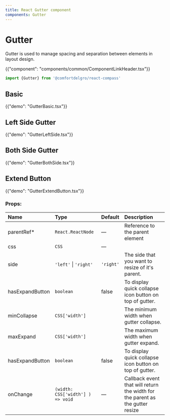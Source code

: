 ```yaml
---
title: React Gutter component
components: Gutter
---
```


# Gutter

<p class="description">Gutter is used to manage spacing and separation between elements in layout design.</p>

{{"component": "components/common/ComponentLinkHeader.tsx"}}

```jsx
import {Gutter} from '@comfortdelgro/react-compass'
```

## Basic

{{"demo": "GutterBasic.tsx"}}

## Left Side Gutter

{{"demo": "GutterLeftSide.tsx"}}

## Both Side Gutter

{{"demo": "GutterBothSide.tsx"}}

## Extend Button

{{"demo": "GutterExtendButton.tsx"}}

### Props:

| Name            | Type                             | Default   | Description                                                                   |
| :-------------- | :------------------------------- | :-------- | :---------------------------------------------------------------------------- |
| parentRef\*     | `React.ReactNode`                | —         | Reference to the parent element                                               |
| css             | `CSS`                            | —         |                                                                               |
| side            | `'left'` \| `'right'`            | `'right'` | The side that you want to resize of it's parent.                              |
| hasExpandButton | `boolean`                        | false     | To display quick collapse icon button on top of gutter.                       |
| minCollapse     | `CSS['width'] `                  |           | The minimum width when gutter collapse.                                       |
| maxExpand       | `CSS['width'] `                  |           | The maximum width when gutter expand.                                         |
| hasExpandButton | `boolean`                        | false     | To display quick collapse icon button on top of gutter.                       |
| onChange        | `(width: CSS['width'] ) => void` | —         | Callback event that will return the width for the parent as the gutter resize |
